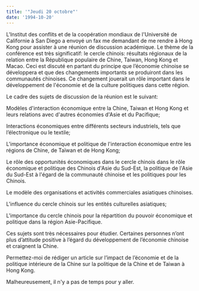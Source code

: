 ```yaml
---
title: '"Jeudi 20 octobre"'
date: '1994-10-20'
---
```


L'Institut des conflits et de la coopération mondiaux de l'Université de Californie à San Diego a envoyé un fax me demandant de me rendre à Hong Kong pour assister à une réunion de discussion académique. Le thème de la conférence est très significatif: le cercle chinois: résultats régionaux de la relation entre la République populaire de Chine, Taiwan, Hong Kong et Macao. Ceci est discuté en partant du principe que l’économie chinoise se développera et que des changements importants se produiront dans les communautés chinoises. Ce changement jouerait un rôle important dans le développement de l'économie et de la culture politiques dans cette région.

Le cadre des sujets de discussion de la réunion est le suivant:

Modèles d'interaction économique entre la Chine, Taiwan et Hong Kong et leurs relations avec d'autres économies d'Asie et du Pacifique;

Interactions économiques entre différents secteurs industriels, tels que l’électronique ou le textile;

L'importance économique et politique de l'interaction économique entre les régions de Chine, de Taïwan et de Hong Kong;

Le rôle des opportunités économiques dans le cercle chinois dans le rôle économique et politique des Chinois d'Asie du Sud-Est, la politique de l'Asie du Sud-Est à l'égard de la communauté chinoise et les politiques pour les Chinois.

Le modèle des organisations et activités commerciales asiatiques chinoises.

L'influence du cercle chinois sur les entités culturelles asiatiques;

L'importance du cercle chinois pour la répartition du pouvoir économique et politique dans la région Asie-Pacifique.

Ces sujets sont très nécessaires pour étudier. Certaines personnes n’ont plus d’attitude positive à l’égard du développement de l’économie chinoise et craignent la Chine.

Permettez-moi de rédiger un article sur l’impact de l’économie et de la politique intérieure de la Chine sur la politique de la Chine et de Taiwan à Hong Kong.

Malheureusement, il n'y a pas de temps pour y aller.


